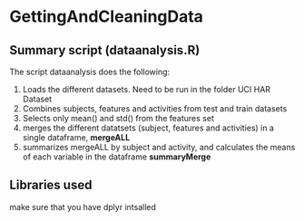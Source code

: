 # GettingAndCleaningData

## Summary script (dataanalysis.R)
The script dataanalysis does the following:
1. Loads the different datasets. Need to be run in the folder UCI HAR Dataset
2. Combines subjects, features and activities from test and train datasets
3. Selects only mean() and std() from the features set
4. merges the different datatsets (subject, features and activities) in a single dataframe, **mergeALL**
5. summarizes mergeALL by subject and activity, and calculates the means of each variable in the dataframe **summaryMerge**

## Libraries used
make sure that you have dplyr intsalled 
